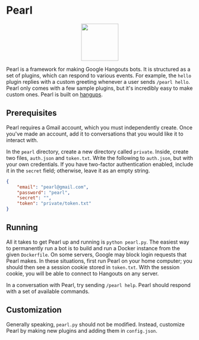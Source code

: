# Pearl
<p align="center"><img src="pearl.png" width="100"/></p>

Pearl is a framework for making Google Hangouts bots. It is structured as a set of plugins, which can respond to various events. For example, the `hello` plugin replies with a custom greeting whenever a user sends `/pearl hello`. Pearl only comes with a few sample plugins, but it's incredibly easy to make custom ones. Pearl is built on [hangups](https://github.com/tdryer/hangups).

## Prerequisites
Pearl requires a Gmail account, which you must independently create. Once you've made an account, add it to conversations that you would like it to interact with.

In the `pearl` directory, create a new directory called `private`. Inside, create two files, `auth.json` and `token.txt`. Write the following to `auth.json`, but with your own credentials. If you have two-factor authentication enabled, include it in the `secret` field; otherwise, leave it as an empty string.
```json
{
	"email": "pearl@gmail.com",
	"password": "pearl",
	"secret": "",
	"token": "private/token.txt"
}
```

## Running
All it takes to get Pearl up and running is `python pearl.py`. The easiest way to permanently run a bot is to build and run a Docker instance from the given `Dockerfile`. On some servers, Google may block login requests that Pearl makes. In these situations, first run Pearl on your home computer; you should then see a session cookie stored in `token.txt`. With the session cookie, you will be able to connect to Hangouts on any server.

In a conversation with Pearl, try sending `/pearl help`. Pearl should respond with a set of available commands.

## Customization
Generally speaking, `pearl.py` should not be modified. Instead, customize Pearl by making new plugins and adding them in `config.json`.
